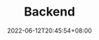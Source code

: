 ---
title: "Backend"
description: 
date: 2022-06-12T20:45:54+08:00
image: 
math: 
license: 
hidden: false
comments: true
draft: true
---